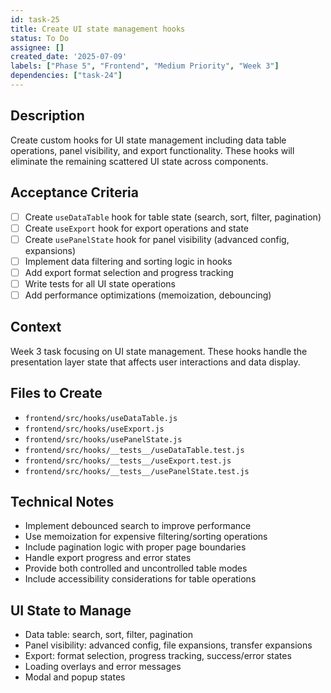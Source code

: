 ```yaml
---
id: task-25
title: Create UI state management hooks
status: To Do
assignee: []
created_date: '2025-07-09'
labels: ["Phase 5", "Frontend", "Medium Priority", "Week 3"]
dependencies: ["task-24"]
---
```


## Description

Create custom hooks for UI state management including data table operations, panel visibility, and export functionality. These hooks will eliminate the remaining scattered UI state across components.

## Acceptance Criteria

- [ ] Create `useDataTable` hook for table state (search, sort, filter, pagination)
- [ ] Create `useExport` hook for export operations and state
- [ ] Create `usePanelState` hook for panel visibility (advanced config, expansions)
- [ ] Implement data filtering and sorting logic in hooks
- [ ] Add export format selection and progress tracking
- [ ] Write tests for all UI state operations
- [ ] Add performance optimizations (memoization, debouncing)

## Context

Week 3 task focusing on UI state management. These hooks handle the presentation layer state that affects user interactions and data display.

## Files to Create

- `frontend/src/hooks/useDataTable.js`
- `frontend/src/hooks/useExport.js`
- `frontend/src/hooks/usePanelState.js`
- `frontend/src/hooks/__tests__/useDataTable.test.js`
- `frontend/src/hooks/__tests__/useExport.test.js`
- `frontend/src/hooks/__tests__/usePanelState.test.js`

## Technical Notes

- Implement debounced search to improve performance
- Use memoization for expensive filtering/sorting operations
- Include pagination logic with proper page boundaries
- Handle export progress and error states
- Provide both controlled and uncontrolled table modes
- Include accessibility considerations for table operations

## UI State to Manage

- Data table: search, sort, filter, pagination
- Panel visibility: advanced config, file expansions, transfer expansions
- Export: format selection, progress tracking, success/error states
- Loading overlays and error messages
- Modal and popup states